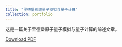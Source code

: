 ```yaml
---
title: "里德堡纠缠量子模拟与量子计算"
collection: portfolio
---
```


这是一篇关于里德堡原子量子模拟与量子计算的综述文章。

[Download PDF](townlin.github.io/files/023501_1_online.pdf)
